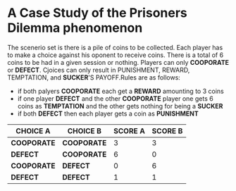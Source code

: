 # A Case Study of the Prisoners Dilemma phenomenon

The scenerio set is there is a pile of coins to be collected. Each player has to make a choice against his oponent to receive coins. There is a total of 6 coins to be had in a given session or nothing. Players can only **COOPORATE** or **DEFECT**. Cjoices can only result in PUNISHMENT, REWARD, TEMPTATION, and **SUCKER**'S PAYOFF.Rules are as follows:

* if both palyers **COOPORATE** each get a **REWARD** amounting to 3 coins
* if one player **DEFECT** and the other **COOPORATE** player one gets 6 coins as **TEMPTATION** and the other gets nothing for being a **SUCKER**
* if both **DEFECT** then each player gets a coin as **PUNISHMENT**


|CHOICE A|CHOICE B|SCORE A|SCORE B|
|--|--|--|--|
|**COOPORATE**|**COOPORATE**|3|3|
|**DEFECT**|**COOPORATE**|6|0|
|**COOPORATE**|**DEFECT**|0|6|
|**DEFECT**|**DEFECT**|1|1|


